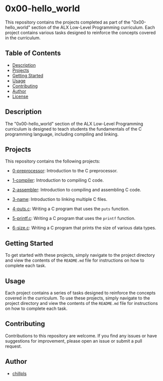 # 0x00-hello_world

This repository contains the projects completed as part of the "0x00-hello_world" section of the ALX Low-Level Programming curriculum. Each project contains various tasks designed to reinforce the concepts covered in the curriculum.

## Table of Contents

- [Description](#description)
- [Projects](#projects)
- [Getting Started](#getting-started)
- [Usage](#usage)
- [Contributing](#contributing)
- [Author](#author)
- [License](#license)

## Description

The "0x00-hello_world" section of the ALX Low-Level Programming curriculum is designed to teach students the fundamentals of the C programming language, including compiling and linking.

## Projects

This repository contains the following projects:

- [0-preprocessor](./0-preprocessor): Introduction to the C preprocessor.

- [1-compiler](./1-compiler): Introduction to compiling C code.

- [2-assembler](./2-assembler): Introduction to compiling and assembling C code.

- [3-name](./3-name): Introduction to linking multiple C files.

- [4-puts.c](./4-puts.c): Writing a C program that uses the `puts` function.

- [5-printf.c](./5-printf.c): Writing a C program that uses the `printf` function.

- [6-size.c](./6-size.c): Writing a C program that prints the size of various data types.

## Getting Started

To get started with these projects, simply navigate to the project directory and view the contents of the `README.md` file for instructions on how to complete each task.

## Usage

Each project contains a series of tasks designed to reinforce the concepts covered in the curriculum. To use these projects, simply navigate to the project directory and view the contents of the `README.md` file for instructions on how to complete each task.

## Contributing

Contributions to this repository are welcome. If you find any issues or have suggestions for improvement, please open an issue or submit a pull request.

## Author

- [chillpls](https://github.com/chillpls)

